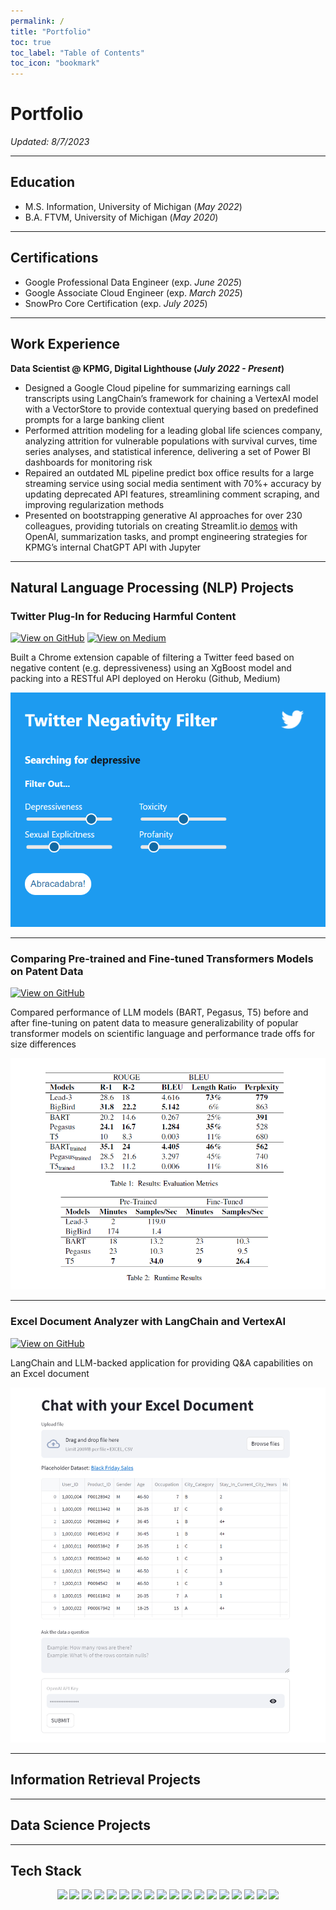 ```yaml
---
permalink: /
title: "Portfolio"
toc: true
toc_label: "Table of Contents"
toc_icon: "bookmark"
---
```


# Portfolio
*Updated: 8/7/2023*

---

## Education
- M.S. Information, University of Michigan (_May 2022_)
- B.A. FTVM, University of Michigan (_May 2020_)

---

## Certifications
- Google Professional Data Engineer (exp. _June 2025_)
- Google Associate Cloud Engineer (exp. _March 2025_)
- SnowPro Core Certification (exp. _July 2025_)

---
## Work Experience

**Data Scientist @ KPMG, Digital Lighthouse (_July 2022 - Present_)**
- Designed a Google Cloud pipeline for summarizing earnings call transcripts using LangChain’s framework for chaining a VertexAI model with a VectorStore to provide contextual querying based on predefined prompts for a large banking client
- Performed attrition modeling for a leading global life sciences company, analyzing attrition for vulnerable populations with survival curves, time series analyses, and statistical inference, delivering a set of Power BI dashboards for monitoring risk
- Repaired an outdated ML pipeline predict box office results for a large streaming service using social media sentiment with 70%+ accuracy by updating deprecated API features, streamlining comment scraping, and improving regularization methods
- Presented on bootstrapping generative AI approaches for over 230 colleagues, providing tutorials on creating Streamlit.io [demos](https://github.com/ccmilne/GenAI_Boilerplate_Streamlit) with OpenAI, summarization tasks, and prompt engineering strategies for KPMG’s internal ChatGPT API with Jupyter

---
## Natural Language Processing (NLP) Projects

### Twitter Plug-In for Reducing Harmful Content

[![View on GitHub](https://img.shields.io/badge/GitHub-View_on_GitHub-blue?logo=GitHub)](https://github.com/andy-techen/better-social-media)
[![View on Medium](https://img.shields.io/badge/Medium-Read_on_Medium-white?logo=Medium)](https://medium.com/@ccmilne/filtering-twitter-reducing-toxic-depressive-profane-and-sexually-explicit-tweets-through-a6e2220e1760)

Built a Chrome extension capable of filtering a Twitter feed based on negative content (e.g. depressiveness) using an XgBoost model and packing into a RESTful API deployed on Heroku (Github, Medium)

<center><img src='assets/img/twitter_filters.png'/></center>
<!-- <center><img src='assets/img/twitter_whiteout.png'/></center> -->

---
### Comparing Pre-trained and Fine-tuned Transformers Models on Patent Data

[![View on GitHub](https://img.shields.io/badge/GitHub-View_on_GitHub-blue?logo=GitHub)](https://github.com/ccmilne/huggingface-fine-tuning)

Compared performance of LLM models (BART, Pegasus, T5) before and after fine-tuning on patent data to measure generalizability of popular transformer models on scientific language and performance trade offs for size differences

<center><img src='assets/img/huggingface_fine_tuning_results.png'/></center>

---
### Excel Document Analyzer with LangChain and VertexAI

[![View on GitHub](https://img.shields.io/badge/GitHub-View_on_GitHub-blue?logo=GitHub)](https://github.com/ccmilne/ExcelDocumentAnalyzer)

LangChain and LLM-backed application for providing Q&A capabilities on an Excel document

<center><img src='assets/img/excel_document_analyzer.png'/></center>

---
## Information Retrieval Projects

---
## Data Science Projects

---
## Tech Stack

<p align='center'>
  <img src="https://img.shields.io/badge/Python-FFD43B?style=plastic&logo=python&logoColor=blue" />
  <img src="https://img.shields.io/badge/R-276DC3?style=plastic&logo=r&logoColor=white" />
  <img src="https://img.shields.io/badge/Microsoft_Excel-217346?style=plastic&logo=microsoft-excel&logoColor=white" />
  <img src="https://img.shields.io/badge/Google_Cloud-4285F4?style=plastic&logo=google-cloud&logoColor=white" />
  <img src="https://img.shields.io/badge/Terraform-7B42BC?style=plastic&logo=terraform&logoColor=white" />
  <img src="https://img.shields.io/badge/Heroku-430098?style=plastic&logo=heroku&logoColor=white" />
  <img src="https://img.shields.io/badge/MySQL-005C84?style=plastic&logo=mysql&logoColor=white" />  
  <img src="https://img.shields.io/badge/PyTorch-EE4C2C?style=plastic&logo=pytorch&logoColor=white" />
  <img src="https://img.shields.io/badge/Keras-D00000?style=plastic&logo=Keras&logoColor=white" />
  <img src="https://img.shields.io/badge/Pandas-2C2D72?style=plastic&logo=pandas&logoColor=white" />
  <img src="https://img.shields.io/badge/Streamlit-FF4B4B?style=plastic&logo=Streamlit&logoColor=white" />
  <img src="https://img.shields.io/badge/Tableau-E97627?style=plastic&logo=Tableau&logoColor=white" />
  <img src="https://img.shields.io/badge/Apache_Spark-FFFFFF?style=plastic&logo=apachespark&logoColor=#E35A16" />
  <img src="https://img.shields.io/badge/Apache_Kafka-231F20?style=plastic&logo=apache-kafka&logoColor=white" />
  <img src="https://img.shields.io/badge/Docker-2CA5E0?style=plastic&logo=docker&logoColor=white" />
  <img src="https://img.shields.io/badge/Flask-000000?style=plastic&logo=flask&logoColor=white" />
  <img src="https://img.shields.io/badge/Jupyter-F37626.svg?&style=plastic&logo=Jupyter&logoColor=white" />
  <img src="https://img.shields.io/badge/kubernetes-326ce5.svg?&style=plastic&logo=kubernetes&logoColor=white" />  
</p>